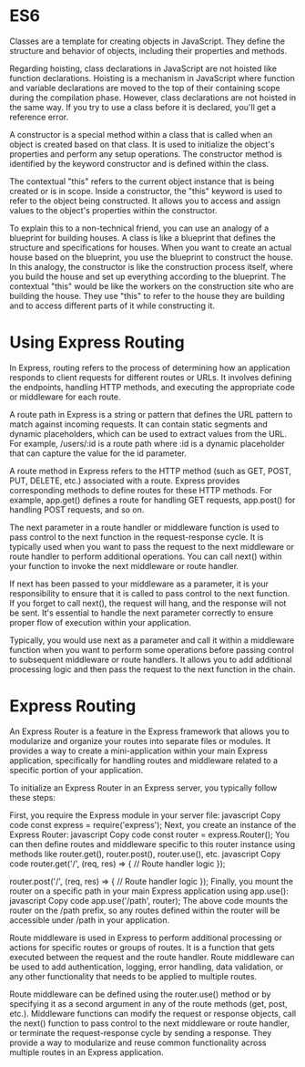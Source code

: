 # ES6
Classes are a template for creating objects in JavaScript. They define the structure and behavior of objects, including their properties and methods.

Regarding hoisting, class declarations in JavaScript are not hoisted like function declarations. Hoisting is a mechanism in JavaScript where function and variable declarations are moved to the top of their containing scope during the compilation phase. However, class declarations are not hoisted in the same way. If you try to use a class before it is declared, you'll get a reference error.

A constructor is a special method within a class that is called when an object is created based on that class. It is used to initialize the object's properties and perform any setup operations. The constructor method is identified by the keyword constructor and is defined within the class.

The contextual "this" refers to the current object instance that is being created or is in scope. Inside a constructor, the "this" keyword is used to refer to the object being constructed. It allows you to access and assign values to the object's properties within the constructor.

To explain this to a non-technical friend, you can use an analogy of a blueprint for building houses. A class is like a blueprint that defines the structure and specifications for houses. When you want to create an actual house based on the blueprint, you use the blueprint to construct the house. In this analogy, the constructor is like the construction process itself, where you build the house and set up everything according to the blueprint. The contextual "this" would be like the workers on the construction site who are building the house. They use "this" to refer to the house they are building and to access different parts of it while constructing it.

# Using Express Routing

In Express, routing refers to the process of determining how an application responds to client requests for different routes or URLs. It involves defining the endpoints, handling HTTP methods, and executing the appropriate code or middleware for each route.

A route path in Express is a string or pattern that defines the URL pattern to match against incoming requests. It can contain static segments and dynamic placeholders, which can be used to extract values from the URL. For example, /users/:id is a route path where :id is a dynamic placeholder that can capture the value for the id parameter.

A route method in Express refers to the HTTP method (such as GET, POST, PUT, DELETE, etc.) associated with a route. Express provides corresponding methods to define routes for these HTTP methods. For example, app.get() defines a route for handling GET requests, app.post() for handling POST requests, and so on.

The next parameter in a route handler or middleware function is used to pass control to the next function in the request-response cycle. It is typically used when you want to pass the request to the next middleware or route handler to perform additional operations. You can call next() within your function to invoke the next middleware or route handler.

If next has been passed to your middleware as a parameter, it is your responsibility to ensure that it is called to pass control to the next function. If you forget to call next(), the request will hang, and the response will not be sent. It's essential to handle the next parameter correctly to ensure proper flow of execution within your application.

Typically, you would use next as a parameter and call it within a middleware function when you want to perform some operations before passing control to subsequent middleware or route handlers. It allows you to add additional processing logic and then pass the request to the next function in the chain.

# Express Routing

An Express Router is a feature in the Express framework that allows you to modularize and organize your routes into separate files or modules. It provides a way to create a mini-application within your main Express application, specifically for handling routes and middleware related to a specific portion of your application.

To initialize an Express Router in an Express server, you typically follow these steps:

First, you require the Express module in your server file:
javascript
Copy code
const express = require('express');
Next, you create an instance of the Express Router:
javascript
Copy code
const router = express.Router();
You can then define routes and middleware specific to this router instance using methods like router.get(), router.post(), router.use(), etc.
javascript
Copy code
router.get('/', (req, res) => {
  // Route handler logic
});

router.post('/', (req, res) => {
  // Route handler logic
});
Finally, you mount the router on a specific path in your main Express application using app.use():
javascript
Copy code
app.use('/path', router);
The above code mounts the router on the /path prefix, so any routes defined within the router will be accessible under /path in your application.

Route middleware is used in Express to perform additional processing or actions for specific routes or groups of routes. It is a function that gets executed between the request and the route handler. Route middleware can be used to add authentication, logging, error handling, data validation, or any other functionality that needs to be applied to multiple routes.

Route middleware can be defined using the router.use() method or by specifying it as a second argument in any of the route methods (get, post, etc.). Middleware functions can modify the request or response objects, call the next() function to pass control to the next middleware or route handler, or terminate the request-response cycle by sending a response. They provide a way to modularize and reuse common functionality across multiple routes in an Express application.

